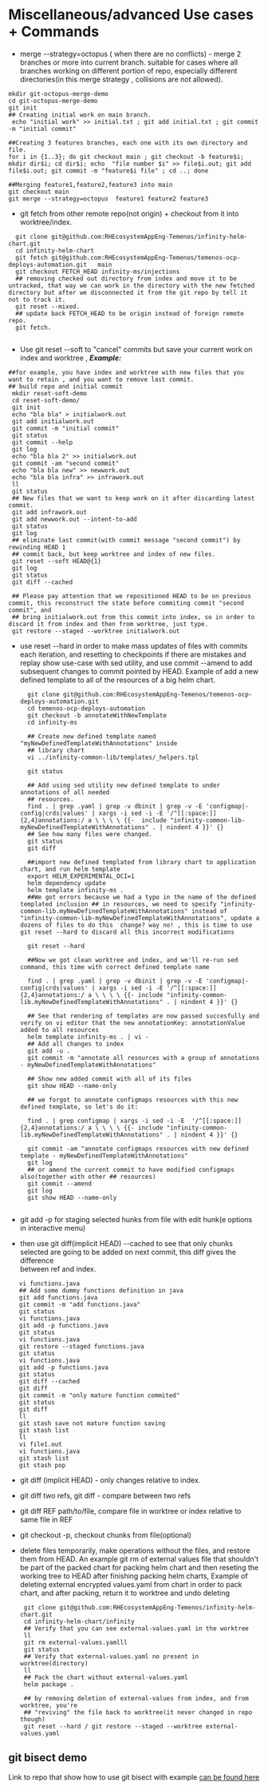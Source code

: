 # Miscellaneous/advanced Use cases + Commands

 - merge --strategy=octopus ( when there are no conflicts) - merge 2 branches or more into current branch. suitable for cases where all branches working on different portion of repo, especially different directories(in this merge strategy , collisions are not allowed).
```shell
mkdir git-octopus-merge-demo
cd git-octopus-merge-demo
git init
## Creating initial work on main branch.
 echo "initial work" >> initial.txt ; git add initial.txt ; git commit -m "initial commit"
 
##Creating 3 features branches, each one with its own directory and file.
for i in {1..3}; do git checkout main ; git checkout -b feature$i; mkdir dir$i; cd dir$i; echo  "file number $i" >> file$i.out; git add file$i.out; git commit -m "feature$i file" ; cd ..; done

##Merging feature1,feature2,feature3 into main
git checkout main
git merge --strategy=octopus  feature1 feature2 feature3

```
 - git fetch from other remote repo(not origin) + checkout from it into worktree/index.
```shell
  git clone git@github.com:RHEcosystemAppEng-Temenos/infinity-helm-chart.git
  cd infinity-helm-chart
  git fetch git@github.com:RHEcosystemAppEng-Temenos/temenos-ocp-deploys-automation.git   main
  git checkout FETCH_HEAD infinity-ms/injections
  ## removing checked out directory from index and move it to be untracked, that way we can work in the directory with the new fetched directory but after we disconnected it from the git repo by tell it not to track it.
  git reset --mixed.
  ## update back FETCH_HEAD to be origin instead of foreign remote repo.
  git fetch.
  
 ``` 
  - Use git reset --soft to "cancel" commits but save your current work on index and worktree 
    , __*Example:*__
  ```shell
  ##for example, you have index and worktree with new files that you want to retain , and you want to remove last commit.  
  ## build repo and initial commit
   mkdir reset-soft-demo
   cd reset-soft-demo/
   git init
   echo "bla bla" > initialwork.out
   git add initialwork.out
   git commit -m "initial commit"
   git status
   git commit --help
   git log
   echo "bla bla 2" >> initialwork.out
   git commit -am "second commit"
   echo "bla bla new" >> newwork.out
   echo "bla bla infra" >> infrawork.out
   ll
   git status
   ## New files that we want to keep work on it after discarding latest commit.
   git add infrawork.out
   git add newwork.out --intent-to-add
   git status
   git log
   ## eliminate last commit(with commit message "second commit") by rewinding HEAD 1 
   ## commit back, but keep worktree and index of new files.
   git reset --soft HEAD@{1}
   git log
   git status
   git diff --cached
   
   ## Please pay attention that we repositioned HEAD to be on previous commit, this reconstruct the state before commiting commit "second commit", and 
   ## bring initialwork.out from this commit into index, so in order to discard it from index and then from worktree, just type.
   git restore --staged --worktree initialwork.out
  ```
  - use reset --hard in order to make mass updates of files with commits each iteration,  and resetting to checkpoints if there are mistakes and replay      show use-case with sed utility, and use commit --amend to add subsequent changes to commit pointed by HEAD.
    Example of add a new defined template to all of the  resources of a big helm chart.
    ```shell
      git clone git@github.com:RHEcosystemAppEng-Temenos/temenos-ocp-deploys-automation.git
      cd temenos-ocp-deploys-automation
      git checkout -b annotateWithNewTemplate
      cd infinity-ms
      
      ## Create new defined template named "myNewDefinedTemplateWithAnnotations" inside 
      ## library chart
      vi ../infinity-common-lib/templates/_helpers.tpl
    
      git status
      
      ## Add using sed utility new defined template to under annotations of all needed 
      ## resources.
      find . | grep .yaml | grep -v dbinit | grep -v -E 'configmap|-config|crds|values' | xargs -i sed -i -E '/^[[:space:]]{2,4}annotations:/ a \ \ \ \ {{-  include "infinity-common-lib-myNewDefinedTemplateWithAnnotations" . | nindent 4 }}' {}
      ## See how many files were changed.
      git status
      git diff
    
      ##import new defined templated from library chart to application chart, and run helm template
      export HELM_EXPERIMENTAL_OCI=1
      helm dependency update
      helm template infinity-ms .
      ##We got errors because we had a typo in the name of the defined templated inclusion ## in resources, we need to specify "infinity-common-lib.myNewDefinedTemplateWithAnnotations" instead of "infinity-common-lib-myNewDefinedTemplateWithAnnotations", update a dozens of files to do this  change? way no! , this is time to use git reset --hard to discard all this incorrect modifications

      git reset --hard

      ##Now we got clean worktree and index, and we'll re-run sed command, this time with correct defined template name 

      find . | grep .yaml | grep -v dbinit | grep -v -E 'configmap|-config|crds|values' | xargs -i sed -i -E '/^[[:space:]]{2,4}annotations:/ a \ \ \ \ {{- include "infinity-common-lib.myNewDefinedTemplateWithAnnotations" . | nindent 4 }}' {}
    
      ## See that rendering of templates are now passed succesfully and verify on vi editor that the new annotationKey: annotationValue added to all resources
      helm template infinity-ms . | vi -
      ## Add all changes to index
      git add -u . 
      git commit -m "annotate all resources with a group of annotations - myNewDefinedTemplateWithAnnotations"
      
      ## Show new added commit with all of its files
      git show HEAD --name-only
      
      ## we forgot to annotate configmaps resources with this new defined template, so let's do it:
         
      find . | grep configmap | xargs -i sed -i -E  '/^[[:space:]]{2,4}annotations:/ a \ \ \ \ {{- include "infinity-common-lib.myNewDefinedTemplateWithAnnotations" . | nindent 4 }}' {}
    
      git commit -am "annotate configmaps resources with new defined template - myNewDefinedTemplateWithAnnotations"
      git log
      ## or amend the current commit to have modified configmaps also(together with other ## resources)
      git commit --amend
      git log
      git show HEAD --name-only
     
    ```
  
 
 - git add -p for staging selected hunks from file with edit hunk(e options in interactive menu)
 - then use git diff(implicit HEAD) --cached to see that only chunks selected are going to be added on next commit, this diff gives the difference  
   between ref and index.
```shell
   vi functions.java
   ## Add some dummy functions definition in java
   git add functions.java
   git commit -m "add functions.java"
   git status
   vi functions.java
   git add -p functions.java
   git status
   vi functions.java
   git restore --staged functions.java
   git status
   vi functions.java
   git add -p functions.java
   git status
   git diff --cached
   git diff
   git commit -m "only mature function commited"
   git status
   git diff
   ll
   git stash save not mature function saving
   git stash list
   ll
   vi file1.out
   vi functions.java
   git stash list
   git stash pop

```
 - git diff (implicit HEAD) - only changes relative to index.
 
 - git diff two refs, git diff - compare between two refs
 
 - git diff REF path/to/file, compare file in worktree or index relative to same file in REF
 
 - git checkout -p, checkout chunks from file(optional)
 - delete files temporarily, make operations without the files, and restore them from HEAD.
   An example git rm of external values file that shouldn't be part of the packed chart for packing helm chart and then reseting the working tree to 
   HEAD after finishing packing helm charts, Example of deleting external encrypted values.yaml from chart in order to pack chart, and after packing, 
   return it to worktree and undo deleting
   ```shell
    git clone git@github.com:RHEcosystemAppEng-Temenos/infinity-helm-chart.git
    cd infinity-helm-chart/infinity
    ## Verify that you can see external-values.yaml in the worktree
    ll
    git rm external-values.yamlll
    git status
    ## Verify that external-values.yaml no present in worktree(directory)
    ll 
    ## Pack the chart without external-values.yaml   
    helm package .
    
    ## by removing deletion of external-values from index, and from worktree, you're 
    ## "reviving" the file back to worktree(it never changed in repo though)
    git reset --hard / git restore --staged --worktree external-values.yaml

   ```
   
 ## git bisect demo
   Link to repo that show how to use git bisect with example [can be found here](https://github.com/zvigrinberg/git-bisect-demo)
    
